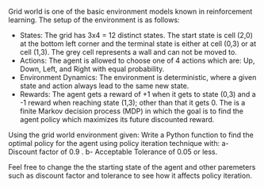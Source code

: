 Grid world is one of the basic environment models known in reinforcement learning.
The setup of the environment is as follows:
- States: The grid has 3x4 = 12 distinct states. The start state is cell (2,0) at the bottom left corner and the terminal state is either at cell (0,3) or at cell (1,3). The grey cell represents a wall and can not be moved to.
- Actions: The agent is allowed to choose one of 4 actions which are: Up, Down, Left, and Right with equal probability.
- Environment Dynamics: The environment is deterministic, where a given state and action always lead to the same new state.
- Rewards: The agent gets a reward of +1 when it gets to state (0,3) and a -1 reward when reaching state (1,3); other than that it gets 0.
The is a finite Markov decision process (MDP) in which the goal is to find the agent policy which maximizes its future discounted reward.

Using the grid world environment given:
Write a Python function to find the optimal policy for the agent using policy iteration technique with:
a- Discount factor of 0.9 .
b- Acceptable Tolerance of 0.05 or less.

Feel free to change the the starting state of the agent and other paremeters such as discount factor and tolerance to see how it affects policy iteration.